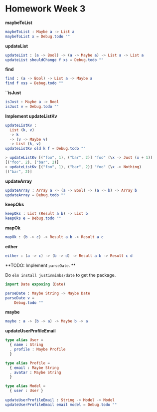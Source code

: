 # Homework Week 3

**maybeToList**

```elm
maybeToList : Maybe a -> List a
maybeToList x = Debug.todo ""
```

**updateList**

```elm
updateList : (a -> Bool) -> (a -> Maybe a) -> List a -> List a
updateList shouldChange f xs = Debug.todo ""
```

**find**

```elm
find : (a -> Bool) -> List a -> Maybe a
find f xss = Debug.todo ""
```

``**isJust**

```elm
isJust : Maybe a -> Bool
isJust v = Debug.todo ""
```

**Implement updateListKv**

```elm
updateListKv :
  List (k, v)
  -> k
  -> (v -> Maybe v)
  -> List (k, v)
updateListKv old k f = Debug.todo ""

> updateListKv [("foo", 1), ("bar", 2)] "foo" (\x -> Just (x + 1))
[("foo", 2), ("bar", 2)]
> updateListKv [("foo", 1), ("bar", 2)] "foo" (\x -> Nothing)
[("bar", 2)]
```

**updateArray**

```elm
updateArray : Array a -> (a -> Bool) -> (a -> b) -> Array b
updateArray = Debug.todo ""
```

**keepOks**

```elm
keepOks : List (Result a b) -> List b
keepOks e = Debug.todo ""
```

**mapOk**

```elm
mapOk : (b -> c) -> Result a b -> Result a c
```

**either**

```elm
either : (a -> c) -> (b -> d) -> Result a b -> Result c d
```

**TODO: Implement `parseDate`. **

Do `elm install justinmimbs/date` to get the package.

```elm
import Date exposing (Date)

parseDate : Maybe String -> Maybe Date
parseDate v =
    Debug.todo ""
```

**maybe**

```elm
maybe : a -> (b -> a) -> Maybe b -> a
```

**updateUserProfileEmail**

```elm
type alias User =
  { name : String
  , profile : Maybe Profile
  }

type alias Profile =
  { email : Maybe String
  , avatar : Maybe String
  }

type alias Model =
  { user : User }
  
updateUserProfileEmail : String -> Model -> Model
updateUserProfileEmail email model = Debug.todo ""
```

